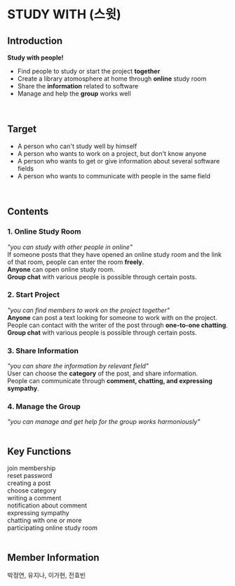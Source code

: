 # **STUDY WITH (스윗)**

## Introduction
**Study with people!**
- Find people to study or start the project **together**
- Create a library atomosphere at home through **online** study room
- Share the **information** related to software
- Manage and help the **group** works well
<br>

## Target
- A person who can't study well by himself
- A person who wants to work on a project, but don't know anyone
- A person who wants to get or give information about several software fields
- A person who wants to communicate with people in the same field
<br> 

## Contents
### 1. Online Study Room
*"you can study with other people in online"*<br>
If someone posts that they have opened an online study room and the link of that room, people can enter the room **freely**.<br>
**Anyone** can open online study room.<br>
**Group chat** with various people is possible through certain posts.

### 2. Start Project
*"you can find members to work on the project together"*<br>
**Anyone** can post a text looking for someone to work with on the project.<br>
People can contact with the writer of the post through **one-to-one chatting**.<br>
**Group chat** with various people is possible through certain posts.

### 3. Share Information
*"you can share the information by relevant field"*<br>
User can choose the **category** of the post, and share information.<br>
People can communicate through **comment, chatting, and expressing sympathy**.

### 4. Manage the Group
*"you can manage and get help for the group works harmoniously"*
<br><br>

## Key Functions
join membership<br>
reset password<br>
creating a post<br>
choose category<br>
writing a comment<br>
notification about comment<br>
expressing sympathy<br>
chatting with one or more<br>
participating online study room<br><br>

## Member Information
박정연, 유지나, 이가현, 전효빈
